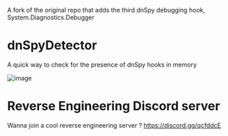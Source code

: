 A fork of the original repo that adds the third dnSpy debugging hook, System.Diagnostics.Debugger

# dnSpyDetector
A quick way to check for the presence of dnSpy hooks in memory


![image](https://user-images.githubusercontent.com/78676320/193439094-2219b6f9-0e76-4f9d-adac-d41dd49f2ee0.png)

# Reverse Engineering Discord server
Wanna join a cool reverse engineering server ? https://discord.gg/qcfddcE
